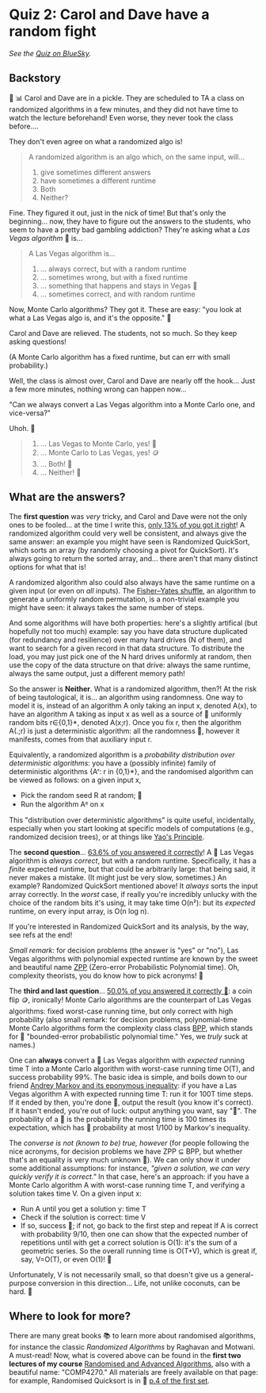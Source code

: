 # Quiz 2: Carol and Dave have a random fight

_See the [Quiz on BlueSky]()._

## Backstory

 🧩 📊 Carol and Dave are in a pickle. They are scheduled to TA a class on randomized algorithms in a few minutes, and they did not have time to watch the lecture beforehand! Even worse, they never took the class before....

They don't even agree on what a randomized algo is! 
> A randomized algorithm is an algo which, on the same input, will...
> 1. give sometimes different answers
> 1. have sometimes a different runtime
> 1. Both
> 1. Neither?

Fine. They figured it out, just in the nick of time! But that's only the beginning... now, they have to figure out the answers to the students, who seem to have a pretty bad gambling addiction? They're asking what a _Las Vegas algorithm_ 🎰 is...
> A Las Vegas algorithm is...
> 1. ... always correct, but with a random runtime
> 1. ... sometimes wrong, but with a fixed runtime
> 1. ... something that happens and stays in Vegas 🎰
> 1. ... sometimes correct, and with random runtime

Now, Monte Carlo algorithms? They got it. These are easy: "you look at what a Las Vegas algo is, and it's the opposite." 🧐

Carol and Dave are relieved. The students, not so much. So they keep asking questions!

(A Monte Carlo algorithm has a fixed runtime, but can err with small probability.)


Well, the class is almost over, Carol and Dave are nearly off the hook... Just a few more minutes, nothing wrong can happen now...

"Can we always convert a Las Vegas algorithm into a Monte Carlo one, and vice-versa?"

Uhoh. 🥒
> 1. ... Las Vegas to Monte Carlo, yes! 🎲
> 1. ... Monte Carlo to Las Vegas, yes! 🪙
> 1. ... Both! 🎰
> 1. ... Neither! 💸


## What are the answers?

The **first question** was _very_ tricky, and Carol and Dave were not the only ones to be fooled... at the time I write this, [only 13% of you got it right]([https://bsky.app/profile/ccanonne.bsky.social/post/3lidokfl6tq2n](https://bsky.app/profile/ccanonne.bsky.social/post/3liw6ibt26s2v))! A randomized algorithm could very well be consistent, and always give the same answer: an example you might have seen is Randomized QuickSort, which sorts an array (by randomly choosing a pivot for QuickSort). It's always going to return the sorted array, and... there aren't that many distinct options for what that is!

A randomized algorithm also could also always have the same runtime on a given input (or even on *all* inputs). The [Fisher–Yates shuffle](https://en.wikipedia.org/wiki/Fisher%E2%80%93Yates_shuffle), an algorithm to generate a uniformly random permutation, is a non-trivial example you might have seen: it always takes the same number of steps.

And some algorithms will have both properties: here's a slightly artifical (but hopefully not too much) example: say you have data structure duplicated (for redundancy and resilience) over many hard drives (N of them), and want to search for a given record in that data structure. To distribute the load, you may just pick one of the N hard drives uniformly at random, then use the copy of the data structure on that drive: always the same runtime, always the same output, just a different memory path!

So the answer is **Neither**. What is a randomized algorithm, then?! At the risk of being tautological, it is... an algorithm using randomness. One way to model it is, instead of an algorithm A only taking an input x, denoted A(x), to have an algorithm A taking as input x as well as a source of 🎲 uniformly random bits r∈{0,1}*, denoted A(x;r). Once you fix r, then the algorithm A(.;r) is just a deterministic algorithm: all the randomness 🎲, however it manifests, comes from that auxiliary input r. 

Equivalently, a randomized algorithm is a *probability distribution over deterministic algorithms*: you have a (possibly infinite) family of deterministic algorithms {Aʳ: r in {0,1}*}, and the randomised algorithm can be viewed as follows: on a given input x,
- Pick the random seed R at random; 🎲
- Run the algorithm Aᴿ on x

This "distribution over deterministic algorithms" is quite useful, incidentally, especially when you start looking at specific models of computations (e.g., randomized decision trees), or at things like [Yao's Principle](https://en.wikipedia.org/wiki/Yao%27s_principle).

The **second question**... [63.6% of you answered it correctly](https://bsky.app/profile/ccanonne.bsky.social/post/3liw7343dso2n)! A 🎰 Las Vegas algorithm is _always correct_, but with a random runtime. Specifically, it has a *finite* expected runtime, but that could be arbitrarily large: that being said, it never makes a mistake. (It might just be very slow, sometimes.) An example? Randomized QuickSort mentioned above! It _always_ sorts the input array correctly. In the _worst_ case, if really you're incredibly unlucky with the choice of the random bits it's using, it may take time O(n²): but its *expected* runtime, on every input array, is O(n log n).

If you're interested in Randomized QuickSort and its analysis, by the way, see refs at the end!

_Small remark:_ for decision problems (the answer is "yes" or "no"), Las Vegas algorithms with polynomial expected runtime are known by the sweet and beautiful name [ZPP](https://en.wikipedia.org/wiki/ZPP_(complexity)) (Zero-error Probabilistic Polynomial time). Oh, complexity theorists, you do know how to pick acronyms! 🎩

The **third and last question**... [50.0% of you answered it correctly 🎲](https://bsky.app/profile/ccanonne.bsky.social/post/3liw7obikpp2p): a coin flip 🪙, ironically! Monte Carlo algorithms are the counterpart of Las Vegas algorithms: fixed worst-case running time, but only correct with high probability (also small remark: for decision problems, polynomial-time Monte Carlo algorithms form the complexity class class [BPP](https://en.wikipedia.org/wiki/BPP_(complexity)), which stands for 🎲 "bounded-error probabilistic polynomial time." Yes, we _truly_ suck at names.)

One can **always** convert a 🎰 Las Vegas algorithm with _expected_ running time T into a Monte Carlo algorithm with worst-case running time O(T), and success probability 99%. The basic idea is simple, and boils down to our friend [Andrey Markov and its eponymous inequality](https://en.wikipedia.org/wiki/Markov%27s_inequality): if you have a Las Vegas algorithm A with expected running time T: run it for 100T time steps. If it ended by then, you're done 🎉, output the result (you know it's correct). If it hasn't ended, you're out of luck: output anything you want, say "🥔". The probability of a 🥔 is the probability the running time is 100 times its expectation, which has 🥔 probability at most 1/100 by Markov's inequality.

The *converse is not (known to be) true, however* (for people following the nice acronyms, for decision problems we have ZPP ⊆ BPP, but whether that's an equality is very much unknown 🤷). We can only show it under some additional assumptions: for instance, _"given a solution, we can very quickly verify it is correct."_ In that case, here's an approach: if you have a Monte Carlo algorithm A with worst-case running time T, and verifying a solution takes time V. On a given input x:
- Run A until you get a solution y: time T
- Check if the solution is correct: time V
- If so, success 🎉; if not, go back to the first step and repeat
If A is correct with probability 9/10, then one can show that the expected number of repetitions until with get a correct solution is O(1): it's the sum of a geometric series. So the overall running time is O(T+V), which is great if, say, V=O(T), or even O(1)! 🍰

Unfortunately, V is not necessarily small, so that doesn't give us a general-purpose conversion in this direction... Life, not unlike coconuts, can be hard. 🥥

## Where to look for more?
There are many great books 📚 to learn more about randomised algorithms, for instance the classic _Randomized Algorithms_ by Raghavan and Motwani. A must-read! Now, what is covered above can be found in the **first two lectures of my course** [Randomised and Advanced Algorithms](https://ccanonne.github.io/teaching/COMPx270), also with a beautiful name: "COMP4270." All materials are freely available on that page: for example, Randomised Quicksort is in 📝 [p.4 of the first set](https://ccanonne.github.io/files/compx270-chap1.pdf).
